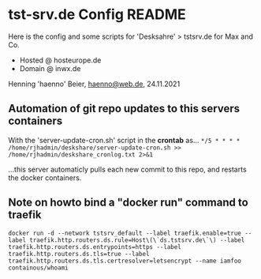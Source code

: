 # tst-srv.de Config README

Here is the config and some scripts for 'Desksahre' > tstsrv.de for Max and Co.

- Hosted @ hosteurope.de
- Domain @ inwx.de

Henning 'haenno' Beier, haenno@web.de, 24.11.2021

## Automation of git repo updates to this servers containers

With the 'server-update-cron.sh' script in the **crontab** as...
``*/5 * * * * /home/rjhadmin/deskshare/server-update-cron.sh >> /home/rjhadmin/deskshare_cronlog.txt 2>&1``

...this server automaticly pulls each new commit to this repo, and restarts the docker containers.

## Note on howto bind a "docker run" command to traefik

``docker run -d --network tstsrv_default --label traefik.enable=true --label traefik.http.routers.ds.rule=Host\(\`ds.tstsrv.de\`\) --label traefik.http.routers.ds.entrypoints=https --label traefik.http.routers.ds.tls=true --label traefik.http.routers.ds.tls.certresolver=letsencrypt --name iamfoo containous/whoami``
 